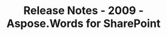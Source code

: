 ﻿---
title: Release Notes - 2009 - Aspose.Words for SharePoint
articleTitle: Release Notes - 2009
linktitle: Release Notes - 2009
description: "Release Notes - 2009 – learn about the latest updates and fixes."
type: docs
weight: 110
url: /sharepoint/release-notes-2009/
---


